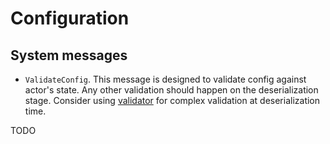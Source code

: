 # Configuration

## System messages

- `ValidateConfig`. This message is designed to validate config against actor's state. Any other validation should happen on the deserialization stage. Consider using [validator](https://lib.rs/crates/validator) for complex validation at deserialization time.

TODO
